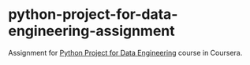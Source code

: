 # python-project-for-data-engineering-assignment

Assignment for [Python Project for Data Engineering](https://www.coursera.org/learn/python-project-for-data-engineering) course in Coursera.
